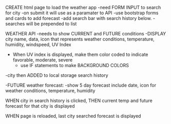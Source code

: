 CREATE html page to load the weather app
-need FORM INPUT to search for city
-on submit it will use as a paramater to API
-use bootstrap forms and cards to add forecast
-add search bar with search history below. - searches will be prepended to list

WEATHER API
-needs to show CURRENT and FUTURE conditions
-DISPLAY city name, data, icon that represents weather conditions, temperature, humidity, windspeed, UV Index

- When UV index is displayed, make them color coded to indicate favorable, moderate, severe
  - use IF statements to make BACKGROUND COLORS

-city then ADDED to local storage search history

-FUTURE weather forecast:
-show 5 day forecast
include date, icon for weather conditions, temperature, humidity

WHEN city in search history is clicked, THEN current temp and future forecast for that city is displayed

WHEN page is reloaded, last city searched forecast is displayed
